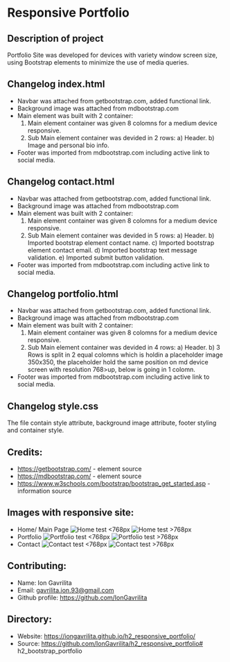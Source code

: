 # Responsive Portfolio

## Description of project
Portfolio Site was developed for devices with variety window screen size, using Bootstrap elements to minimize the use of media queries.

## Changelog index.html
* Navbar was attached from getbootstrap.com, added functional link.
* Background image was attached from mdbootstrap.com
* Main element  was built with 2 container:
   1) Main element container was given 8 colomns for a medium device responsive.
   2) Sub Main element container was devided in 2 rows:
      a) Header. 
      b) Image and personal bio info.
* Footer was imported from mdbootstrap.com including active link to social media.

## Changelog contact.html
* Navbar was attached from getbootstrap.com, added functional link.
* Background image was attached from mdbootstrap.com
* Main element  was built with 2 container:
   1) Main element container was given 8 colomns for a medium device responsive.
   2) Sub Main element container was devided in 5 rows:
      a) Header. 
      b) Imported bootstrap element contact name.
      c) Imported bootstrap element contact email.
      d) Imported bootstrap text message validation.
      e) Imported submit button validation.
* Footer was imported from mdbootstrap.com including active link to social media.

## Changelog portfolio.html
* Navbar was attached from getbootstrap.com, added functional link.
* Background image was attached from mdbootstrap.com
* Main element  was built with 2 container:
   1) Main element container was given 8 colomns for a medium device responsive.
   2) Sub Main element container was devided in 4 rows:
      a) Header. 
      b) 3 Rows is split in 2 equal colomns which is holdin a placeholder image 350x350, the placeholder hold the same position on md device screen with resolution 768>up, below is going in 1 colomn.
* Footer was imported from mdbootstrap.com including active link to social media.

## Changelog style.css
The file contain style attribute, background image attribute, footer styling and container style.

## Credits:
* https://getbootstrap.com/ - element source
* https://mdbootstrap.com/ - element source
* https://www.w3schools.com/bootstrap/bootstrap_get_started.asp - information source

## Images with responsive site:
* Home/ Main Page
![Home test <768px](./Assets/Images/Home_below_768px.png)
![Home test >768px](./Assets/Images/Home_above_768px.png)
* Portfolio
![Portfolio test <768px](./Assets/Images/Portfolio_below_768px.png)
![Portfolio test >768px](./Assets/Images/Portfolio_above_768px.png)
* Contact
![Contact test <768px](./Assets/Images/Contact_below_768px.png)
![Contact test >768px](./Assets/Images/Contact_above_768px.png)
## Contributing:
* Name: Ion Gavrilita
* Email: gavrilita.ion.93@gmail.com
* Github profile: https://github.com/IonGavrilita

## Directory:
* Website: https://iongavrilita.github.io/h2_responsive_portfolio/
* Source: https://github.com/IonGavrilita/h2_responsive_portfolio# h2_bootstrap_portfolio
